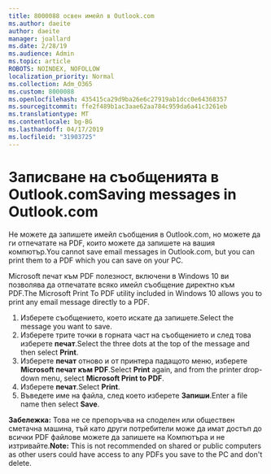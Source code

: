 ```yaml
---
title: 8000088 освен имейл в Outlook.com
ms.author: daeite
author: daeite
manager: joallard
ms.date: 2/28/19
ms.audience: Admin
ms.topic: article
ROBOTS: NOINDEX, NOFOLLOW
localization_priority: Normal
ms.collection: Adm_O365
ms.custom: 8000088
ms.openlocfilehash: 435415ca29d9ba26e6c27919ab1dcc0e64368357
ms.sourcegitcommit: ffe2f489b1ac3aae62aa784c959da6a41c3261eb
ms.translationtype: MT
ms.contentlocale: bg-BG
ms.lasthandoff: 04/17/2019
ms.locfileid: "31903725"
---
```

# <a name="saving-messages-in-outlookcom"></a><span data-ttu-id="0083f-102">Записване на съобщенията в Outlook.com</span><span class="sxs-lookup"><span data-stu-id="0083f-102">Saving messages in Outlook.com</span></span>

<span data-ttu-id="0083f-103">Не можете да запишете имейл съобщения в Outlook.com, но можете да ги отпечатате на PDF, които можете да запишете на вашия компютър.</span><span class="sxs-lookup"><span data-stu-id="0083f-103">You cannot save email messages in Outlook.com, but you can print them to a PDF which you can save on your PC.</span></span>

<span data-ttu-id="0083f-104">Microsoft печат към PDF полезност, включени в Windows 10 ви позволява да отпечатате всяко имейл съобщение директно към PDF.</span><span class="sxs-lookup"><span data-stu-id="0083f-104">The Microsoft Print To PDF utility included in Windows 10 allows you to print any email message directly to a PDF.</span></span>

1. <span data-ttu-id="0083f-105">Изберете съобщението, което искате да запишете.</span><span class="sxs-lookup"><span data-stu-id="0083f-105">Select the message you want to save.</span></span>
2. <span data-ttu-id="0083f-106">Изберете трите точки в горната част на съобщението и след това изберете **печат**.</span><span class="sxs-lookup"><span data-stu-id="0083f-106">Select the three dots at the top of the message and then select **Print**.</span></span>
3. <span data-ttu-id="0083f-107">Изберете **печат** отново и от принтера падащото меню, изберете **Microsoft печат към PDF**.</span><span class="sxs-lookup"><span data-stu-id="0083f-107">Select **Print** again, and from the printer drop-down menu, select **Microsoft Print to PDF**.</span></span>
4. <span data-ttu-id="0083f-108">Изберете **печат**.</span><span class="sxs-lookup"><span data-stu-id="0083f-108">Select **Print**.</span></span>
5. <span data-ttu-id="0083f-109">Въведете име на файла, след което изберете **Запиши**.</span><span class="sxs-lookup"><span data-stu-id="0083f-109">Enter a file name then select **Save**.</span></span>

<span data-ttu-id="0083f-110">**Забележка:** Това не се препоръчва на споделен или обществен сметачна машина, тъй като други потребители може да имат достъп до всички PDF файлове можете да запишете на Компютъра и не изтривайте.</span><span class="sxs-lookup"><span data-stu-id="0083f-110">**Note:** This is not recommended on shared or public computers as other users could have access to any PDFs you save to the PC and don't delete.</span></span>